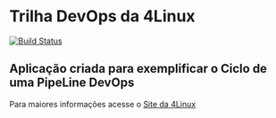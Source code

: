 # Trilha DevOps da 4Linux

<!-- Altere a Flag abaixo com sua URL do Travis -->
[![Build Status](https://travis-ci.org/raelAndrade/DevOpsLab-HelloWorld.svg?branch=master)](https://travis-ci.org/raelAndrade/DevOpsLab-HelloWorld)

## Aplicação criada para exemplificar o Ciclo de uma PipeLine DevOps


Para maiores informações acesse o [Site da 4Linux](https://www.4linux.com.br/cursos/devops)
